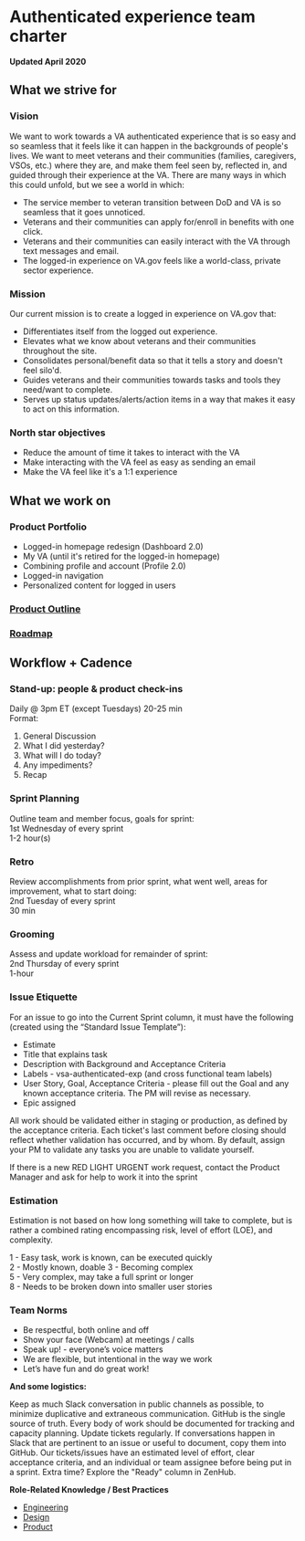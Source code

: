 # Authenticated experience team charter

**Updated April 2020**

## What we strive for

### Vision

We want to work towards a VA authenticated experience that is so easy and so seamless that it feels like it can happen in the backgrounds of people's lives. We want to meet veterans and their communities (families, caregivers, VSOs, etc.) where they are, and make them feel seen by, reflected in, and guided through their experience at the VA. There are many ways in which this could unfold, but we see a world in which:

- The service member to veteran transition between DoD and VA is so seamless that it goes unnoticed.
- Veterans and their communities can apply for/enroll in benefits with one click.
- Veterans and their communities can easily interact with the VA through text messages and email.
- The logged-in experience on VA.gov feels like a world-class, private sector experience.

### Mission 

Our current mission is to create a logged in experience on VA.gov that:

- Differentiates itself from the logged out experience.
- Elevates what we know about veterans and their communities throughout the site.
- Consolidates personal/benefit data so that it tells a story and doesn't feel silo'd.
- Guides veterans and their communities towards tasks and tools they need/want to complete.
- Serves up status updates/alerts/action items in a way that makes it easy to act on this information.

### North star objectives

- Reduce the amount of time it takes to interact with the VA
- Make interacting with the VA feel as easy as sending an email
- Make the VA feel like it's a 1:1 experience

## What we work on

### Product Portfolio

* Logged-in homepage redesign (Dashboard 2.0)
*	My VA (until it's retired for the logged-in homepage)
* Combining profile and account (Profile 2.0)
* Logged-in navigation
* Personalized content for logged in users

### [Product Outline](https://github.com/department-of-veterans-affairs/va.gov-team/blob/master/teams/vsa/teams/authenticated-experience/product-outline.md#north-star-objectives)

### [Roadmap](https://github.com/department-of-veterans-affairs/va.gov-team/blob/master/teams/vsa/teams/authenticated-experience/roadmap.md)

## Workflow + Cadence

### Stand-up: people & product check-ins
Daily @ 3pm ET (except Tuesdays) 
20-25 min  
Format:  
1. General Discussion
2. What I did yesterday? 
3. What will I do today? 
4. Any impediments?
5. Recap

### Sprint Planning
Outline team and member focus, goals for sprint:  
1st Wednesday of every sprint  
1-2 hour(s) 

### Retro
Review accomplishments from prior sprint, what went well, areas for improvement, what to start doing:   
2nd Tuesday of every sprint   
30 min

### Grooming
Assess and update workload for remainder of sprint:  
2nd Thursday of every sprint   
1-hour 

### Issue Etiquette
For an issue to go into the Current Sprint column, it must have the following (created using the “Standard Issue Template”):
  * Estimate
  * Title that explains task
  * Description with Background and Acceptance Criteria
  * Labels - vsa-authenticated-exp (and cross functional team labels)
  * User Story, Goal, Acceptance Criteria - please fill out the Goal and any known acceptance criteria. The PM will revise as necessary.
  * Epic assigned
  
All work should be validated either in staging or production, as defined by the acceptance criteria. Each ticket's last comment before closing should reflect whether validation has occurred, and by whom. By default, assign your PM to validate any tasks you are unable to validate yourself.

If there is a new RED LIGHT URGENT work request, contact the Product Manager and ask for help to work it into the sprint

### Estimation
Estimation is not based on how long something will take to complete, but is rather a combined rating encompassing risk, level of effort (LOE), and complexity.

 1 - Easy task, work is known, can be executed quickly   
 2 - Mostly known, doable
 3 - Becoming complex   
 5 - Very complex, may take a full sprint or longer    
 8 - Needs to be broken down into smaller user stories      

### Team Norms

  * Be respectful, both online and off
  * Show your face (Webcam) at meetings / calls
  * Speak up! - everyone’s voice matters
  * We are flexible, but intentional in the way we work
  * Let’s have fun and do great work!

**And some logistics:**

Keep as much Slack conversation in public channels as possible, to minimize duplicative and extraneous communication.
GitHub is the single source of truth. Every body of work should be documented for tracking and capacity planning.
Update tickets regularly. If conversations happen in Slack that are pertinent to an issue or useful to document, copy them into GitHub.
Our tickets/issues have an estimated level of effort, clear acceptance criteria, and an individual or team assignee before being put in a sprint.
Extra time? Explore the "Ready" column in ZenHub.

**Role-Related Knowledge / Best Practices**

- [Engineering](https://github.com/department-of-veterans-affairs/va.gov-team/tree/master/platform/engineering)
- [Design](https://github.com/department-of-veterans-affairs/va.gov-team/tree/master/platform/design)
- [Product](https://github.com/department-of-veterans-affairs/va.gov-team/tree/master/platform/product-management)
